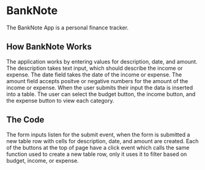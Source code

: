 # BankNote

The BankNote App is a personal finance tracker.

## How BankNote Works

The application works by entering values for description, date, and amount. The description takes text input, which should describe the income or expense. The date field takes the date of the income or expense. The amount field accepts positve or negative numbers for the amount of the income or expense. When the user submits their input the data is inserted into a table. The user can select the budget button, the income button, and the expense button to view each category.

## The Code

The form inputs listen for the submit event, when the form is submitted a new table row with cells for description, date, and amount are created. Each of the buttons at the top of page have a click event which calls the same function used to create a new table row, only it uses it to filter based on budget, income, or expense.
